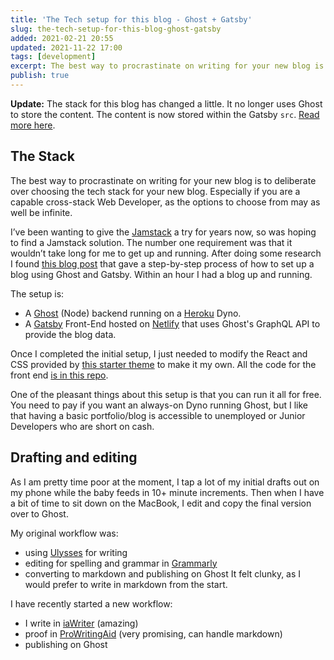 ```yaml
---
title: 'The Tech setup for this blog - Ghost + Gatsby'
slug: the-tech-setup-for-this-blog-ghost-gatsby
added: 2021-02-21 20:55
updated: 2021-11-22 17:00
tags: [development]
excerpt: The best way to procrastinate on writing for your new blog is to deliberate over choosing the tech stack for your new blog.
publish: true
---
```


**Update:** The stack for this blog has changed a little. It no longer uses Ghost to store the content. The content is now stored within the Gatsby `src`. [Read more here](/10000-gatsby-develops-later/).

## The Stack

The best way to procrastinate on writing for your new blog is to deliberate over choosing the tech stack for your new blog. Especially if you are a capable cross-stack Web Developer, as the options to choose from may as well be infinite.

I’ve been wanting to give the [Jamstack](https://jamstack.org/) a try for years now, so was hoping to find a Jamstack solution. The number one requirement was that it wouldn’t take long for me to get up and running. After doing some research I found [this blog post](https://emtr0.dev/how-to-set-up-free-jamstack-ghost-blog-heroku-gatsby-github-netlify/) that gave a step-by-step process of how to set up a blog using Ghost and Gatsby. Within an hour I had a blog up and running.

The setup is:

- A [Ghost](https://ghost.org/) (Node) backend running on a [Heroku](https://www.heroku.com/home) Dyno.
- A [Gatsby](https://www.gatsbyjs.com/) Front-End hosted on [Netlify](https://www.netlify.com/) that uses Ghost's GraphQL API to provide the blog data.

Once I completed the initial setup, I just needed to modify the React and CSS provided by [this starter theme](https://github.com/TryGhost/gatsby-starter-ghost) to make it my own. All the code for the front end [is in this repo](https://github.com/rachsmithcodes/rachsmith.com).

One of the pleasant things about this setup is that you can run it all for free. You need to pay if you want an always-on Dyno running Ghost, but I like that having a basic portfolio/blog is accessible to unemployed or Junior Developers who are short on cash.

## Drafting and editing

As I am pretty time poor at the moment, I tap a lot of my initial drafts out on my phone while the baby feeds in 10+ minute increments. Then when I have a bit of time to sit down on the MacBook, I edit and copy the final version over to Ghost.

My original workflow was:

- using [Ulysses](https://ulysses.app/) for writing
- editing for spelling and grammar in [Grammarly](https://app.grammarly.com/)
- converting to markdown and publishing on Ghost
  It felt clunky, as I would prefer to write in markdown from the start.

I have recently started a new workflow:

- I write in [iaWriter](https://ia.net/writer) (amazing)
- proof in [ProWritingAid](https://prowritingaid.com/Premium) (very promising, can handle markdown)
- publishing on Ghost
